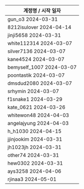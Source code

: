 | 계정명 / 시작 일자|
|--------|
| gun_o3 2024-03-31 |
| 8212isulover 2024-04-14 |
| jinji5658 2024-03-31 |
| white112314 2024-03-07 |
| silver7136 2024-03-07 |
| kane4524 2024-03-07 |
| bemyself_1007 2024-03-07 |
| poontastik 2024-03-07 |
| dmsdud2080 2024-03-07 |
| srhymin 2024-03-07 |
| f1snake1 2024-03-29 |
| kate_0621 2024-03-26 |
| whitewon48 2024-04-03 |
| angelajyung 2024-04-03 |
| h_h1030 2024-04-15 |
| jjinjookim 2024-03-31 |
| jh1023jh 2024-03-31 |
| other74 2024-03-31 |
| hew0302 2024-03-31 |
| ays3258 2024-04-06 |
| rjinaa3 2024-05-01 |
